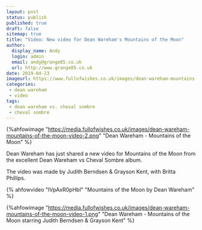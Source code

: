 ```yaml
---
layout: post
status: publish
published: true
draft: false
sitemap: true
title: "Video: New video for Dean Wareham's Mountains of the Moon"
author:
  display_name: Andy
  login: admin
  email: andy@grange85.co.uk
  url: http://www.grange85.co.uk
date: 2019-04-23
imageurl: https://www.fullofwishes.co.uk/images/dean-wareham-mountains-of-the-moon-video-2.png
categories:
 - dean wareham
 - video
tags:
 - dean wareham vs. cheval sombre
 - cheval sombre
---
```

{%ahfowimage "https://media.fullofwishes.co.uk/images/dean-wareham-mountains-of-the-moon-video-2.png" "Dean Wareham - Mountains of the Moon" %}
<p class="lead">Dean Wareham has just shared a new video for Mountains of the Moon from the excellent Dean Wareham vs Cheval Sombre album.</p>

<p>The video was made by Judith Berndsen & Grayson Kent, with Britta Phillips.</p>

{% ahfowvideo "lVpAxR0pHbI" "Mountains of the Moon by Dean Wareham" %}

{%ahfowimage "https://media.fullofwishes.co.uk/images/dean-wareham-mountains-of-the-moon-video-1.png" "Dean Wareham - Mountains of the Moon starring Judith Berndsen & Grayson Kent" %}
